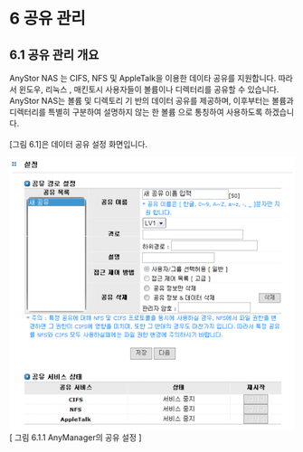 #  6 공유 관리

## 6.1 공유 관리 개요

AnyStor NAS 는 CIFS, NFS 및 AppleTalk을 이용한 데이타 공유를 지원합니다. 따라서 윈도우, 리눅스
, 매킨토시 사용자들이 볼륨이나 디렉터리를 공유할 수 있습니다. AnyStor NAS는 볼륨 및 디렉토리 기
반의 데이터 공유를 제공하며, 이후부터는 볼륨과 디렉터리를 특별히 구분하여 설명하지 않는 한 볼륨
으로 통칭하여 사용하도록 하겠습니다.
<br><br>
[그림 6.1]은 데이터 공유 설정 화면입니다.

![share.png](./images/share.png)<br>
[ 그림 6.1.1 AnyManager의 공유 설정 ]

